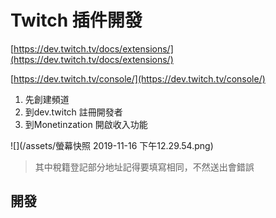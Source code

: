 # Twitch 插件開發

[https://dev.twitch.tv/docs/extensions/](https://dev.twitch.tv/docs/extensions/)

[https://dev.twitch.tv/console/](https://dev.twitch.tv/console/)

1. 先創建頻道
2. 到dev.twitch 註冊開發者
3. 到Monetinzation 開啟收入功能

![](/assets/螢幕快照 2019-11-16 下午12.29.54.png)

> 其中稅籍登記部分地址記得要填寫相同，不然送出會錯誤

## 開發





